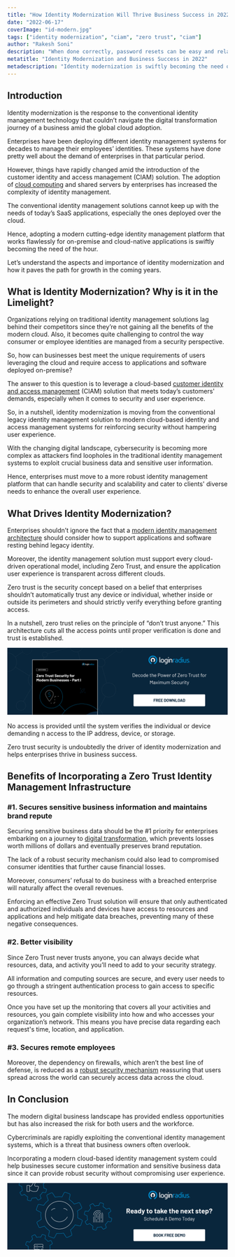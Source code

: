 ```yaml
---
title: "How Identity Modernization Will Thrive Business Success in 2022 and Beyond"
date: "2022-06-17"
coverImage: "id-modern.jpg"
tags: ["identity modernization", "ciam", "zero trust", "ciam"]
author: "Rakesh Soni"
description: "When done correctly, password resets can be easy and relatively painless for both the customer and the enterprise. By following tips mentioned in this blog, enterprises can ensure that the customers have a positive experience when resetting their passwords."
metatitle: "Identity Modernization and Business Success in 2022"
metadescription: "Identity modernization is swiftly becoming the need of the hour. This post portrays the crucial role of a modern identity management system and its importance."
---
```


## Introduction

Identity modernization is the response to the conventional identity management technology that couldn’t navigate the digital transformation journey of a business amid the global cloud adoption. 

Enterprises have been deploying different identity management systems for decades to manage their employees’ identities. These systems have done pretty well about the demand of enterprises in that particular period. 

However, things have rapidly changed amid the introduction of the customer identity and access management (CIAM) solution. The adoption of [cloud computing](https://www.loginradius.com/blog/identity/what-is-cloud-computing/) and shared servers by enterprises has increased the complexity of identity management. 

The conventional identity management solutions cannot keep up with the needs of today’s SaaS applications, especially the ones deployed over the cloud. 

Hence, adopting a modern cutting-edge identity management platform that works flawlessly for on-premise and cloud-native applications is swiftly becoming the need of the hour. 

Let’s understand the aspects and importance of identity modernization and how it paves the path for growth in the coming years. 


## What is Identity Modernization? Why is it in the Limelight? 

Organizations relying on traditional identity management solutions lag behind their competitors since they’re not gaining all the benefits of the modern cloud. Also, it becomes quite challenging to control the way consumer or employee identities are managed from a security perspective. 

So, how can businesses best meet the unique requirements of users leveraging the cloud and require access to applications and software deployed on-premise? 

The answer to this question is to leverage a cloud-based [customer identity and access management](https://www.loginradius.com/blog/identity/customer-identity-and-access-management/) (CIAM) solution that meets today’s customers' demands, especially when it comes to security and user experience. 

So, in a nutshell, identity modernization is moving from the conventional legacy identity management solution to modern cloud-based identity and access management systems for reinforcing security without hampering user experience. 

With the changing digital landscape, cybersecurity is becoming more complex as attackers find loopholes in the traditional identity management systems to exploit crucial business data and sensitive user information. 

Hence, enterprises must move to a more robust identity management platform that can handle security and scalability and cater to clients' diverse needs to enhance the overall user experience.


## What Drives Identity Modernization? 

Enterprises shouldn’t ignore the fact that a [modern identity management architecture](https://www.loginradius.com/blog/identity/new-age-ciam/) should consider how to support applications and software resting behind legacy identity.

Moreover, the identity management solution must support every cloud-driven operational model, including Zero Trust, and ensure the application user experience is transparent across different clouds. 

Zero trust is the security concept based on a belief that enterprises shouldn’t automatically trust any device or individual, whether inside or outside its perimeters and should strictly verify everything before granting access.

In a nutshell, zero trust relies on the principle of “don’t trust anyone.” This architecture cuts all the access points until proper verification is done and trust is established.

[![zero-trust-wp](zero-trust-wp.png)](https://www.loginradius.com/resource/zero-trust-security/)

No access is provided until the system verifies the individual or device demanding n access to the IP address, device, or storage.

Zero trust security is undoubtedly the driver of identity modernization and helps enterprises thrive in business success. 


## Benefits of Incorporating a Zero Trust Identity Management Infrastructure


### #1. Secures sensitive business information and maintains brand repute

Securing sensitive business data should be the #1 priority for enterprises embarking on a journey to [digital transformation](https://www.loginradius.com/blog/identity/digital-transformation-consumer-iam/), which prevents losses worth millions of dollars and eventually preserves brand reputation.

The lack of a robust security mechanism could also lead to compromised consumer identities that further cause financial losses.

Moreover, consumers’ refusal to do business with a breached enterprise will naturally affect the overall revenues.

Enforcing an effective Zero Trust solution will ensure that only authenticated and authorized individuals and devices have access to resources and applications and help mitigate data breaches, preventing many of these negative consequences.


### #2. Better visibility

Since Zero Trust never trusts anyone, you can always decide what resources, data, and activity you’ll need to add to your security strategy.

All information and computing sources are secure, and every user needs to go through a stringent authentication process to gain access to specific resources. 

Once you have set up the monitoring that covers all your activities and resources, you gain complete visibility into how and who accesses your organization’s network. This means you have precise data regarding each request's time, location, and application.


### #3. Secures remote employees 

Moreover, the dependency on firewalls, which aren’t the best line of defense, is reduced as a [robust security mechanism](https://www.loginradius.com/blog/identity/what-is-cloud-security/) reassuring that users spread across the world can securely access data across the cloud.


## In Conclusion

The modern digital business landscape has provided endless opportunities but has also increased the risk for both users and the workforce.

Cybercriminals are rapidly exploiting the conventional identity management systems, which is a threat that business owners often overlook. 

Incorporating a modern cloud-based identity management system could help businesses secure customer information and sensitive business data since it can provide robust security without compromising user experience. 




[![book-a-demo-loginradius](../../assets/book-a-demo-loginradius.png)](https://www.loginradius.com/book-a-demo/)
